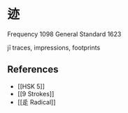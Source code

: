 # 迹
Frequency 1098
General Standard 1623

jī
traces, impressions, footprints

## References
- [[HSK 5]]
- [[9 Strokes]]
- [[辵 Radical]]